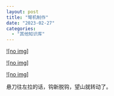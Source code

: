 ```yaml
---
layout: post
title: "弩机制作"
date: "2023-02-27"
categories: 
  - "其他知识库"
---
```


[![no img]](http://127.0.0.1/?attachment_id=5036)

[![no img]](http://127.0.0.1/?attachment_id=5037)

[![no img]](http://127.0.0.1/?attachment_id=5038)

悬刀往左拉的话，钩新脱钩，望山就转动了。
